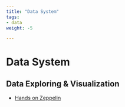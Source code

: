 ```yaml
---
title: "Data System"
tags:
- data
weight: -5

---
```




# Data System

## Data Exploring & Visualization

* [Hands on Zeppelin](notes/hands-on-Zeppelin.md)